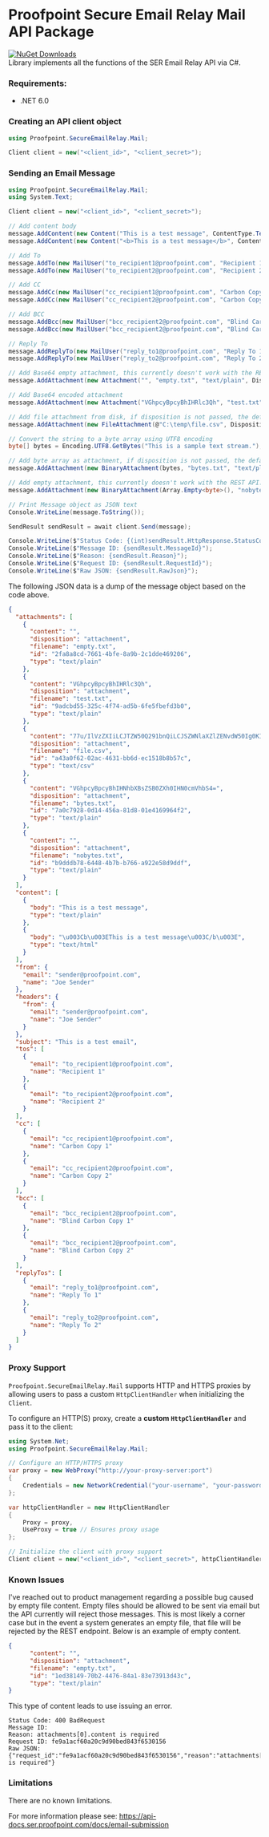 # Proofpoint Secure Email Relay Mail API Package
[![NuGet Downloads](https://img.shields.io/nuget/dt/Proofpoint.SecureEmailRelay.Mail.svg)](https://www.nuget.org/packages/Proofpoint.SecureEmailRelay.Mail)  
Library implements all the functions of the SER Email Relay API via C#.

### Requirements:

* .NET 6.0

### Creating an API client object

```C#
using Proofpoint.SecureEmailRelay.Mail;

Client client = new("<client_id>", "<client_secret>");
```

### Sending an Email Message

```C#
using Proofpoint.SecureEmailRelay.Mail;
using System.Text;

Client client = new("<client_id>", "<client_secret>");

// Add content body
message.AddContent(new Content("This is a test message", ContentType.Text));
message.AddContent(new Content("<b>This is a test message</b>", ContentType.Html));

// Add To
message.AddTo(new MailUser("to_recipient1@proofpoint.com", "Recipient 1"));
message.AddTo(new MailUser("to_recipient2@proofpoint.com", "Recipient 2"));

// Add CC
message.AddCc(new MailUser("cc_recipient1@proofpoint.com", "Carbon Copy 1"));
message.AddCc(new MailUser("cc_recipient2@proofpoint.com", "Carbon Copy 2"));

// Add BCC
message.AddBcc(new MailUser("bcc_recipient2@proofpoint.com", "Blind Carbon Copy 1"));
message.AddBcc(new MailUser("bcc_recipient2@proofpoint.com", "Blind Carbon Copy 2"));

// Reply To
message.AddReplyTo(new MailUser("reply_to1@proofpoint.com", "Reply To 1"));
message.AddReplyTo(new MailUser("reply_to2@proofpoint.com", "Reply To 2"));

// Add Base64 empty attachment, this currently doesn't work with the REST API.
message.AddAttachment(new Attachment("", "empty.txt", "text/plain", Disposition.Attachment));

// Add Base64 encoded attachment
message.AddAttachment(new Attachment("VGhpcyBpcyBhIHRlc3Qh", "test.txt", "text/plain", Disposition.Attachment));

// Add file attachment from disk, if disposition is not passed, the default is Disposition.Attachment
message.AddAttachment(new FileAttachment(@"C:\temp\file.csv", Disposition.Attachment));

// Convert the string to a byte array using UTF8 encoding
byte[] bytes = Encoding.UTF8.GetBytes("This is a sample text stream.");

// Add byte array as attachment, if disposition is not passed, the default is Disposition.Attachment
message.AddAttachment(new BinaryAttachment(bytes, "bytes.txt", "text/plain", Disposition.Attachment));

// Add empty attachment, this currently doesn't work with the REST API. 
message.AddAttachment(new BinaryAttachment(Array.Empty<byte>(), "nobytes.txt", "text/plain", Disposition.Attachment));

// Print Message object as JSON text
Console.WriteLine(message.ToString());

SendResult sendResult = await client.Send(message);

Console.WriteLine($"Status Code: {(int)sendResult.HttpResponse.StatusCode} {sendResult.HttpResponse.StatusCode}");
Console.WriteLine($"Message ID: {sendResult.MessageId}");
Console.WriteLine($"Reason: {sendResult.Reason}");
Console.WriteLine($"Request ID: {sendResult.RequestId}");
Console.WriteLine($"Raw JSON: {sendResult.RawJson}");
```

The following JSON data is a dump of the message object based on the code above.

```json
{
  "attachments": [
    {
      "content": "",
      "disposition": "attachment",
      "filename": "empty.txt",
      "id": "2fa8a8cd-7661-4bfe-8a9b-2c1dde469206",
      "type": "text/plain"
    },
    {
      "content": "VGhpcyBpcyBhIHRlc3Qh",
      "disposition": "attachment",
      "filename": "test.txt",
      "id": "9adcbd55-325c-4f74-ad5b-6fe5fbefd3b0",
      "type": "text/plain"
    },
    {
      "content": "77u/IlVzZXIiLCJTZW50Q291bnQiLCJSZWNlaXZlZENvdW50Ig0KIm5vcmVwbHlAcHJvb2Zwb2ludC5jb20sIGxqZXJhYmVrQHBmcHQuaW8iLCIwIiwiMCINCg==",
      "disposition": "attachment",
      "filename": "file.csv",
      "id": "a43a0f62-02ac-4631-bb6d-ec1518b8b57c",
      "type": "text/csv"
    },
    {
      "content": "VGhpcyBpcyBhIHNhbXBsZSB0ZXh0IHN0cmVhbS4=",
      "disposition": "attachment",
      "filename": "bytes.txt",
      "id": "7a0c7928-0d14-456a-81d8-01e4169964f2",
      "type": "text/plain"
    },
    {
      "content": "",
      "disposition": "attachment",
      "filename": "nobytes.txt",
      "id": "b9dddb78-6448-4b7b-b766-a922e58d9ddf",
      "type": "text/plain"
    }
  ],
  "content": [
    {
      "body": "This is a test message",
      "type": "text/plain"
    },
    {
      "body": "\u003Cb\u003EThis is a test message\u003C/b\u003E",
      "type": "text/html"
    }
  ],
  "from": {
    "email": "sender@proofpoint.com",
    "name": "Joe Sender"
  },
  "headers": {
    "from": {
      "email": "sender@proofpoint.com",
      "name": "Joe Sender"
    }
  },
  "subject": "This is a test email",
  "tos": [
    {
      "email": "to_recipient1@proofpoint.com",
      "name": "Recipient 1"
    },
    {
      "email": "to_recipient2@proofpoint.com",
      "name": "Recipient 2"
    }
  ],
  "cc": [
    {
      "email": "cc_recipient1@proofpoint.com",
      "name": "Carbon Copy 1"
    },
    {
      "email": "cc_recipient2@proofpoint.com",
      "name": "Carbon Copy 2"
    }
  ],
  "bcc": [
    {
      "email": "bcc_recipient2@proofpoint.com",
      "name": "Blind Carbon Copy 1"
    },
    {
      "email": "bcc_recipient2@proofpoint.com",
      "name": "Blind Carbon Copy 2"
    }
  ],
  "replyTos": [
    {
      "email": "reply_to1@proofpoint.com",
      "name": "Reply To 1"
    },
    {
      "email": "reply_to2@proofpoint.com",
      "name": "Reply To 2"
    }
  ]
}
```

### Proxy Support

`Proofpoint.SecureEmailRelay.Mail` supports HTTP and HTTPS proxies by allowing users to pass a custom `HttpClientHandler` when initializing the `Client`.

To configure an HTTP(S) proxy, create a **custom `HttpClientHandler`** and pass it to the client:

```csharp
using System.Net;
using Proofpoint.SecureEmailRelay.Mail;

// Configure an HTTP/HTTPS proxy
var proxy = new WebProxy("http://your-proxy-server:port")
{
    Credentials = new NetworkCredential("your-username", "your-password") // Optional authentication
};

var httpClientHandler = new HttpClientHandler
{
    Proxy = proxy,
    UseProxy = true // Ensures proxy usage
};

// Initialize the client with proxy support
Client client = new("<client_id>", "<client_secret>", httpClientHandler);
```

### Known Issues

I've reached out to product management regarding a possible bug caused by empty file content. Empty files should be allowed to be sent via email but the API currently will reject those messages. This is most likely a corner case but in the event a system generates an empty file, that file will be rejected by the REST endpoint. Below is an example of empty content.

```json
{
      "content": "",
      "disposition": "attachment",
      "filename": "empty.txt",
      "id": "1ed38149-70b2-4476-84a1-83e73913d43c",
      "type": "text/plain"
}
```

This type of content leads to use issuing an error.

```
Status Code: 400 BadRequest
Message ID:
Reason: attachments[0].content is required
Request ID: fe9a1acf60a20c9d90bed843f6530156
Raw JSON: {"request_id":"fe9a1acf60a20c9d90bed843f6530156","reason":"attachments[0].content is required"}
```

### Limitations

There are no known limitations.

For more information please see: https://api-docs.ser.proofpoint.com/docs/email-submission
